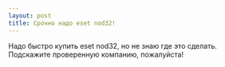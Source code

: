 ```yaml
---
layout: post 
title: Срочно надо eset nod32! 
--- 
```

Надо быстро купить eset nod32, но не знаю где это сделать. Подскажите проверенную компанию, пожалуйста!